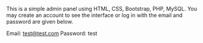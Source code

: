 This is a simple admin panel using HTML, CSS, Bootstrap, PHP, MySQL. You may create an account to see the interface or log in with the email and password are given below.

Email: test@test.com
Password: test
